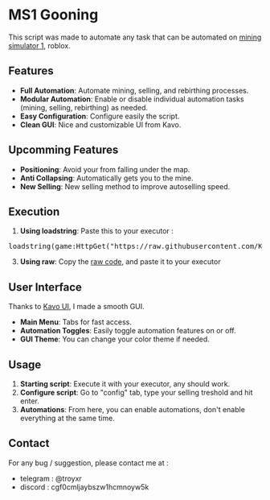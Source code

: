 # MS1 Gooning

This script was made to automate any task that can be automated on [mining simulator 1](https://www.roblox.com/fr/games/1417427737/Mining-Simulator), roblox.

## Features

- **Full Automation**: Automate mining, selling, and rebirthing processes.
- **Modular Automation**: Enable or disable individual automation tasks (mining, selling, rebirthing) as needed.
- **Easy Configuration**: Configure easily the script.
- **Clean GUI**: Nice and customizable UI from Kavo.

## Upcomming Features

- **Positioning**: Avoid your from falling under the map.
- **Anti Collapsing**: Automatically gets you to the mine.
- **New Selling**: New selling method to improve autoselling speed.

## Execution

1. **Using loadstring**: Paste this to your executor : 
<pre>
loadstring(game:HttpGet("https://raw.githubusercontent.com/Kash-001/ms1-gooning/gooning.lua"))()
</pre>

3. **Using raw**: Copy the [raw code](https://raw.githubusercontent.com/Kash-001/ms1-gooning/gooning.lua), and paste it to your executor

## User Interface

Thanks to [Kavo UI](https://raw.githubusercontent.com/xHeptc/Kavo-UI-Library/main/source.lua), I made a smooth GUI.

- **Main Menu**: Tabs for fast access. 
- **Automation Toggles**: Easily toggle automation features on or off.
- **GUI Theme**: You can change your color theme if needed.

## Usage

1. **Starting script**: Execute it with your executor, any should work.
2. **Configure script**: Go to "config" tab, type your selling treshold and hit enter.
3. **Automations**: From here, you can enable automations, don't enable everything at the same time.

## Contact

For any bug / suggestion, please contact me at :
- telegram :  @troyxr
- discord : cgf0cmljaybszw1hcmnoyw5k
